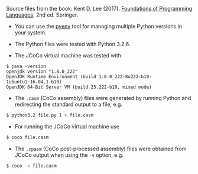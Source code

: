 Source files from the book: Kent D. Lee (2017). [Foundations of
Programming
Languages](https://kentdlee.github.io/PL/build/html/index.html). 2nd
ed. Springer.

* You can use the [pyenv](https://realpython.com/intro-to-pyenv) tool
  for managing multiple Python versions in your system.

* The Python files were tested with Python 3.2.6.

* The JCoCo virtual machine was tested with

```shell
$ java -version
openjdk version "1.8.0_222"
OpenJDK Runtime Environment (build 1.8.0_222-8u222-b10-1ubuntu1~16.04.1-b10)
OpenJDK 64-Bit Server VM (build 25.222-b10, mixed mode)
```

* The `.casm` (CoCo assembly) files were generated by running Python
and redirecting the standard output to a file, e.g.

```bash
$ python3.2 file.py 1 > file.casm
```

* For running the JCoCo virtual machine use

```bash
$ coco file.casm
```

* The `.cpasm` (CoCo post-processed assembly) files were obtained from
JCoCo output when using the `-v` option, e.g.

```bash
$ coco -v file.casm
```
